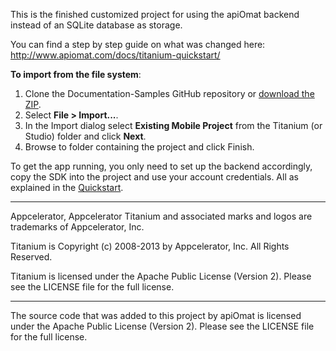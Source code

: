 This is the finished customized project for using the apiOmat backend instead of an SQLite database as storage.

You can find a step by step guide on what was changed here: http://www.apiomat.com/docs/titanium-quickstart/

**To import from the file system**:

1. Clone the Documentation-Samples GitHub repository or [download the ZIP](https://github.com/apiOmat/Documentation-Examples/archive/master.zip).
2. Select **File > Import...**.
3. In the Import dialog select **Existing Mobile Project** from the Titanium (or Studio) folder and click **Next**.
4. Browse to folder containing the project and click Finish.

To get the app running, you only need to set up the backend accordingly, copy the SDK into the project and use your account credentials. All as explained in the [Quickstart](http://www.apiomat.com/docs/titanium-quickstart/).

----------------------------------

Appcelerator, Appcelerator Titanium and associated marks and logos are trademarks of Appcelerator, Inc. 

Titanium is Copyright (c) 2008-2013 by Appcelerator, Inc. All Rights Reserved.

Titanium is licensed under the Apache Public License (Version 2). Please see the LICENSE file for the full license.

----------------------------------

The source code that was added to this project by apiOmat is licensed under the Apache Public License (Version 2). Please
see the LICENSE file for the full license.
